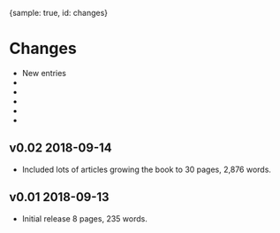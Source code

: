 {sample: true, id: changes}
# Changes

* New entries
* [](groovy-closures)
* [](groovy-relative-path)
* [](groovy-remove-spaces-from-string)
* [](groovy-return-multiple-values-from-function)
* [](groovy-temporary-file)

## v0.02 2018-09-14

* Included lots of articles growing the book to 30 pages, 2,876 words.

## v0.01 2018-09-13

* Initial release 8 pages, 235 words.

